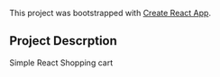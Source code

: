 This project was bootstrapped with [Create React App](https://github.com/facebook/create-react-app).

## Project Descrption

Simple React Shopping cart
